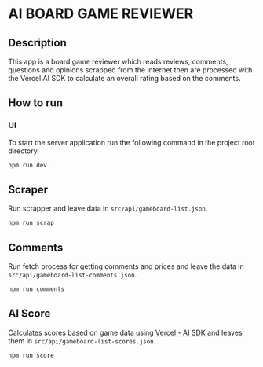 # AI BOARD GAME REVIEWER

## Description

This app is a board game reviewer which reads reviews, comments, questions and opinions scrapped from the internet then are processed with the Vercel AI SDK to calculate an overall rating based on the comments.

## How to run

### UI
To start the server application run the following command in the project root directory.

```bash
npm run dev
```

## Scraper
Run scrapper and leave data in `src/api/gameboard-list.json`.

```bash
npm run scrap
```

## Comments
Run fetch process for getting comments and prices and leave the data in `src/api/gameboard-list-comments.json`.

```bash
npm run comments
```

## AI Score
Calculates scores based on game data using [Vercel - AI SDK](https://sdk.vercel.ai/) and leaves them in `src/api/gameboard-list-scores.json`.

```bash
npm run score
```